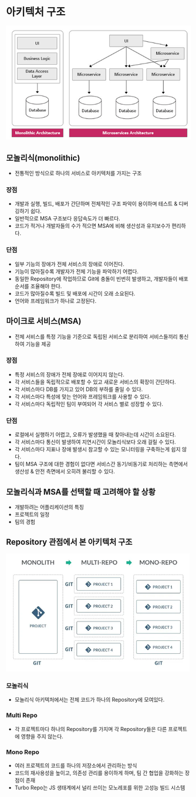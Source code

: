 # 아키텍처 구조

<img src="https://github.com/programmer-sjk/TIL/blob/main/images/architecture/msa-vs-monolithic.png" width="600">

## 모놀리식(monolithic)

- 전통적인 방식으로 하나의 서비스로 아키텍처를 가지는 구조

### 장점

- 개발과 실행, 빌드, 배포가 간단하며 전체적인 구조 파악이 용이하며 테스트 & 디버깅하기 쉽다.
- 일반적으로 MSA 구조보다 응답속도가 더 빠르다.
- 코드가 적거나 개발자들의 수가 적으면 MSA에 비해 생산성과 유지보수가 편리하다.

### 단점

- 일부 기능의 장애가 전체 서비스의 장애로 이어진다.
- 기능이 많아질수록 개발자가 전체 기능을 파악하기 어렵다.
- 동일한 Repository에 작업하므로 Git에 충돌이 빈번히 발생하고, 개발자들이 배포 순서를 조율해야 한다.
- 코드가 많아질수록 빌드 및 배포에 시간이 오래 소요된다.
- 언어와 프레임워크가 하나로 고정된다.

## 마이크로 서비스(MSA)

- 전체 서비스를 특정 기능을 기준으로 독립된 서비스로 분리하여 서비스들끼리 통신하여 기능을 제공

### 장점

- 특정 서비스의 장애가 전체 장애로 이어지지 않는다.
- 각 서비스들을 독립적으로 배포할 수 있고 새로운 서비스의 확장이 간단하다.
- 각 서비스마다 DB를 가지고 있어 DB의 부하를 줄일 수 있다.
- 각 서비스마다 특성에 맞는 언어와 프레임워크를 사용할 수 있다.
- 각 서비스마다 독립적인 팀이 부여되어 각 서비스 별로 성장할 수 있다.

### 단점

- 로컬에서 실행하기 어렵고, 오류가 발생했을 때 찾아내는데 시간이 소요된다.
- 각 서비스마다 통신이 발생하여 지연시간이 모놀리식보다 오래 걸릴 수 있다.
- 각 서비스마다 지표나 장애 발생시 참고할 수 있는 모니터링을 구축하는게 쉽지 않다.
- 팀이 MSA 구조에 대한 경험이 없다면 서비스간 동기/비동기로 처리하는 측면에서 생산성 & 안전 측면에서 오히려 불리할 수 있다.

## 모놀리식과 MSA를 선택할 때 고려해야 할 상황

- 개발하려는 어플리케이션의 특징
- 프로젝트의 일정
- 팀의 경험

## Repository 관점에서 본 아키텍처 구조

<img src="https://github.com/programmer-sjk/TIL/blob/main/images/architecture/mono-turbo-repo.png" width="500">

### 모놀리식

- 모놀리식 아키텍처에서는 전체 코드가 하나의 Repository에 모여있다.

### Multi Repo

- 각 프로젝트마다 하나의 Repository를 가지며 각 Repository들은 다른 프로젝트에 영향을 주지 않는다.

### Mono Repo

- 여러 프로젝트의 코드를 하나의 저장소에서 관리하는 방식
- 코드의 재사용성을 높이고, 의존성 관리를 용이하게 하며, 팀 간 협업을 강화하는 장점이 존재
- Turbo Repo는 JS 생태계에서 널리 쓰이는 모노레포를 위한 고성능 빌드 시스템
